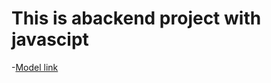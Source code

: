# This is abackend project with javascipt

-[Model link](https://app.eraser.io/workspace/YtPqZ1VogxGy1jzIDkzj)